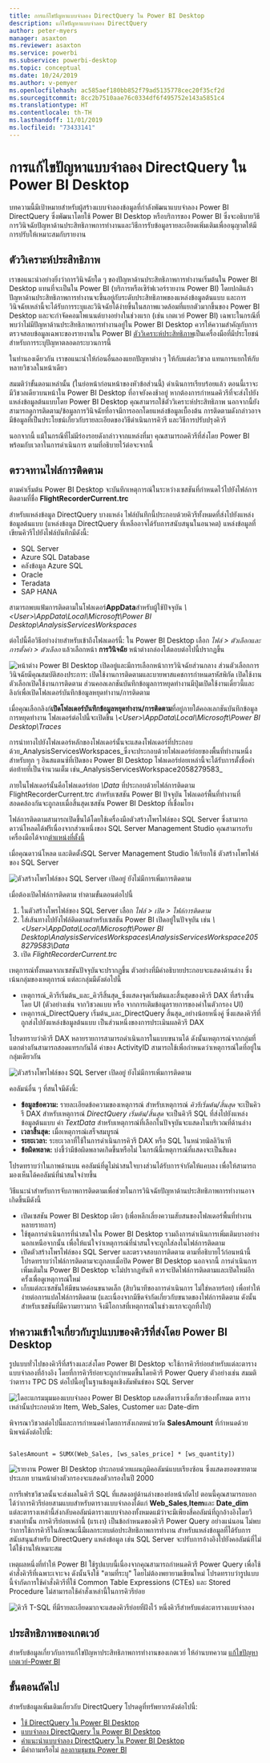 ```yaml
---
title: การแก้ไขปัญหาแบบจำลอง DirectQuery ใน Power BI Desktop
description: แก้ไขปัญหาแบบจำลอง DirectQuery
author: peter-myers
manager: asaxton
ms.reviewer: asaxton
ms.service: powerbi
ms.subservice: powerbi-desktop
ms.topic: conceptual
ms.date: 10/24/2019
ms.author: v-pemyer
ms.openlocfilehash: ac585aef180bb852f79ad5135778cec20f35cf2d
ms.sourcegitcommit: 8cc2b7510aae76c0334df6f495752e143a5851c4
ms.translationtype: HT
ms.contentlocale: th-TH
ms.lasthandoff: 11/01/2019
ms.locfileid: "73433141"
---
```

# <a name="directquery-model-troubleshooting-in-power-bi-desktop"></a>การแก้ไขปัญหาแบบจำลอง DirectQuery ใน Power BI Desktop

บทความนี้มีเป้าหมายสำหรับผู้สร้างแบบจำลองข้อมูลที่กำลังพัฒนาแบบจำลอง Power BI DirectQuery ซึ่งพัฒนาโดยใช้ Power BI Desktop หรือบริการของ Power BI ซึ่งจะอธิบายวิธีการวินิจฉัยปัญหาด้านประสิทธิภาพการทำงานและวิธีการรับข้อมูลรายละเอียดเพิ่มเติมเพื่ออนุญาตให้มีการปรับให้เหมาะสมกับรายงาน

## <a name="performance-analyzer"></a>ตัววิเคราะห์ประสิทธิภาพ

เราขอแนะนำอย่างยิ่งว่าการวินิจฉัยใด ๆ ของปัญหาด้านประสิทธิภาพการทำงานเริ่มต้นใน Power BI Desktop แทนที่จะเป็นใน Power BI (บริการหรือเซิร์ฟเวอร์รายงาน Power BI) โดยปกติแล้ว ปัญหาด้านประสิทธิภาพการทำงานจะขึ้นอยู่กับระดับประสิทธิภาพของแหล่งข้อมูลต้นแบบ และการวินิจฉัยเหล่านี้จะได้รับการระบุและวินิจฉัยได้ง่ายขึ้นในสภาพแวดล้อมที่แยกตัวมากขึ้นของ Power BI Desktop และจะกำจัดคอมโพเนนต์บางอย่างในช่วงแรก (เช่น เกตเวย์ Power BI) เฉพาะในกรณีที่พบว่าไม่มีปัญหาด้านประสิทธิภาพการทำงานอยู่ใน Power BI Desktop ควรให้ความสำคัญกับการตรวจสอบข้อมูลเฉพาะของรายงานใน Power BI [ตัววิเคราะห์ประสิทธิภาพ](desktop-performance-analyzer.md)เป็นเครื่องมือที่มีประโยชน์สำหรับการระบุปัญหาตลอดกระบวนการนี้

ในทำนองเดียวกัน เราขอแนะนำให้ก่อนอื่นลองแยกปัญหาต่าง ๆ ให้กับแต่ละวิชวล แทนการแยกให้กับหลายวิชวลในหน้าเดียว

สมมติว่าขั้นตอนเหล่านั้น (ในย่อหน้าก่อนหน้าของหัวข้อส่วนนี้) ดำเนินการเรียบร้อยแล้ว ตอนนี้เราจะมีวิชวลเดียวบนหน้าใน Power BI Desktop ที่อาจยังคงช้าอยู่ หากต้องการกำหนดคิวรีที่จะส่งไปยังแหล่งข้อมูลต้นแบบโดย Power BI Desktop คุณสามารถใช้ตัววิเคราะห์ประสิทธิภาพ นอกจากนี้ยังสามารถดูการติดตาม/ข้อมูลการวินิจฉัยที่อาจมีการออกโดยแหล่งข้อมูลเบื้องต้น การติดตามดังกล่าวอาจมีข้อมูลที่เป็นประโยชน์เกี่ยวกับรายละเอียดของวิธีดำเนินการคิวรี และวิธีการปรับปรุงคิวรี

นอกจากนี้ แม้ในกรณีที่ไม่มีร่องรอยดังกล่าวจากแหล่งที่มา คุณสามารถดคิวรีที่ส่งโดย Power BI พร้อมกับเวลาในการดำเนินการ ตามที่อธิบายไว้ต่อจะจากนี้

## <a name="review-trace-files"></a>ตรวจทานไฟล์การติดตาม

ตามค่าเริ่มต้น Power BI Desktop จะบันทึกเหตุการณ์ในระหว่างเซสชันที่กำหนดไว้ไปยังไฟล์การติดตามที่ชื่อ **FlightRecorderCurrent.trc**

สำหรับแหล่งข้อมูล DirectQuery บางแหล่ง ไฟล์บันทึกนี้ประกอบด้วยคิวรีทั้งหมดที่ส่งไปยังแหล่งข้อมูลต้นแบบ (แหล่งข้อมูล DirectQuery ที่เหลืออาจได้รับการสนับสนุนในอนาคต) แหล่งข้อมูลที่เขียนคิวรีไปยังไฟล์บันทึกมีดังนี้:

- SQL Server
- Azure SQL Database
- คลังข้อมูล Azure SQL
- Oracle
- Teradata
- SAP HANA

สามารถพบแฟ้มการติดตามในโฟลเดอร์**AppData**สำหรับผู้ใช้ปัจจุบัน _\\\<User>\AppData\Local\Microsoft\Power BI Desktop\AnalysisServicesWorkspaces_

ต่อไปนี้คือวิธีอย่างง่ายสำหรับเข้าถึงโฟลเดอร์นี้: ใน Power BI Desktop เลือก _ไฟล์ > ตัวเลือกและการตั้งค่า > ตัวเลือก_ แล้วเลือกหน้า **การวินิจฉัย** หน้าต่างกล่องโต้ตอบต่อไปนี้ปรากฏขึ้น

![หน้าต่าง Power BI Desktop เปิดอยู่และมีการเลือกหน้าการวินิจฉัยส่วนกลาง ส่วนตัวเลือกการวินิจฉัยมีคุณสมบัติสองประการ: เปิดใช้งานการติดตามและบายพาสแคชการกำหนดรหัสพิกัด เปิดใช้งานตัวเลือกเปิดใช้งานการติดตาม ส่วนคอลเลกชันบันทึกข้อมูลการหยุดทำงานมีปุ่มเปิดใช้งานเดี๋ยวนี้และลิงก์เพื่อเปิดโฟลเดอร์บันทึกข้อมูลหยุดทำงาน/การติดตาม](media/desktop-directquery-troubleshoot/desktop-directquery-troubleshoot-desktop-file-options-diagnostics.png)

เมื่อคุณเลือกลิงก์**เปิดโฟลเดอร์บันทึกข้อมูลหยุดทำงาน/การติดตาม**ที่อยู่ภายใต้คอลเลกชันบันทึกข้อมูลการหยุดทำงาน โฟลเดอร์ต่อไปนี้จะเปิดขึ้น _\\\<User>\AppData\Local\Microsoft\Power BI Desktop\Traces_

การนำทางไปยังโฟลเดอร์หลักของโฟลเดอร์นั้นจะแสดงโฟลเดอร์ที่ประกอบด้วย_AnalysisServicesWorkspaces_ซึ่งจะประกอบด้วยโฟลเดอร์ย่อยของพื้นที่ทำงานหนึ่งสำหรับทุก ๆ อินสแตนซ์ที่เปิดของ Power BI Desktop โฟลเดอร์ย่อยเหล่านี้จะได้รับการตั้งชื่อคำต่อท้ายที่เป็นจำนวนเต็ม เช่น_AnalysisServicesWorkspace2058279583_

ภายในโฟลเดอร์นั้นคือโฟลเดอร์ย่อย _\Data_ ที่ประกอบด้วยไฟล์การติดตาม FlightRecorderCurrent.trc สำหรับเซสชัน Power BI ปัจจุบัน โฟลเดอร์พื้นที่ทำงานที่สอดคล้องกันจะถูกลบเมื่อสิ้นสุดเซสชัน Power BI Desktop ที่เชื่อมโยง

ไฟล์การติดตามสามารถเปิดขึ้นได้โดยใช้เครื่องมือตัวสร้างโพรไฟล์ของ SQL Server ซึ่งสามารถดาวน์โหลดได้ฟรีเนื่องจากส่วนหนึ่งของ SQL Server Management Studio คุณสามารถรับเครื่องมือได้จาก[ตำแหน่งที่ตั้งนี้](/sql/ssms/download-sql-server-management-studio-ssms?view=sql-server-2017)

เมื่อคุณดาวน์โหลด และติดตั้งSQL Server Management Studio ให้เรียกใช้ ตัวสร้างโพรไฟล์ของ SQL Server

![ตัวสร้างโพรไฟล์ของ SQL Server เปิดอยู่ ยังไม่มีการเพิ่มการติดตาม](media/desktop-directquery-troubleshoot/desktop-directquery-troubleshoot-sql-server-profiler-trace.png)

เมื่อต้องเปิดไฟล์การติดตาม ทำตามขั้นตอนต่อไปนี้

1. ในตัวสร้างโพรไฟล์ของ SQL Server เลือก _ไฟล์ > เปิด > ไฟล์การติดตาม_
2. ใส่เส้นทางไปยังไฟล์ติดตามสำหรับเซสชัน Power BI เปิดอยู่ในปัจจุบัน เช่น _\\\<User>\AppData\Local\Microsoft\Power BI Desktop\AnalysisServicesWorkspaces\AnalysisServicesWorkspace2058279583\Data_
3. เปิด _FlightRecorderCurrent.trc_

เหตุการณ์ทั้งหมดจากเซสชันปัจจุบันจะปรากฏขึ้น ตัวอย่างที่มีคำอธิบายประกอบจะแสดงด้านล่าง ซึ่งเน้นกลุ่มของเหตุการณ์ แต่ละกลุ่มมีดังต่อไปนี้

- เหตุการณ์_คิวรีเริ่มต้น_และ_คิวรีสิ้นสุด_ซึ่งแสดงจุดเริ่มต้นและสิ้นสุดของคิวรี DAX ที่สร้างขึ้น โดย UI (ตัวอย่างเช่น จากวิชวลแบบ หรือ จากการเติมข้อมูลรายการของค่าในตัวกรอง UI)
- เหตุการณ์_DirectQuery เริ่มต้น_และ_DirectQuery สิ้นสุด_อย่างน้อยหนึ่งคู่ ซึ่งแสดงคิวรีที่ถูกส่งไปยังแหล่งข้อมูลต้นแบบ เป็นส่วนหนึ่งของการประเมินผลคิวรี DAX

โปรดทราบว่าคิวรี DAX หลายรายการสามารถดำเนินการในแบบขนานได้ ดังนั้นเหตุการณ์จากกลุ่มที่แตกต่างกันสามารถสอดแทรกกันได้ ค่าของ ActivityID สามารถใช้เพื่อกำหนดว่าเหตุการณ์ใดที่อยู่ในกลุ่มเดียวกัน

![ตัวสร้างโพรไฟล์ของ SQL Server เปิดอยู่ ยังไม่มีการเพิ่มการติดตาม](media/desktop-directquery-troubleshoot/desktop-directquery-troubleshoot-sql-server-profiler-trace.png)

คอลัมน์อื่น ๆ ที่สนใจมีดังนี้:

- **ข้อมูลข้อความ:** รายละเอียดข้อความของเหตุการณ์ สำหรับเหตุการณ์ _คิวรีเริ่มต้น/สิ้นสุด_ จะเป็นคิวรี DAX สำหรับเหตุการณ์ _DirectQuery เริ่มต้น/สิ้นสุด_ จะเป็นคิวรี SQL ที่ส่งไปยังแหล่งข้อมูลต้นแบบ ค่า _TextData_ สำหรับเหตุการณ์ที่เลือกในปัจจุบันจะแสดงในบริเวณที่ด้านล่าง
- **เวลาสิ้นสุด:** เมื่อเหตุการณ์เสร็จสมบูรณ์
- **ระยะเวลา:** ระยะเวลาที่ใช้ในการดำเนินการคิวรี DAX หรือ SQL ในหน่วยมิลลิวินาที
- **ข้อผิดพลาด:** บ่งชี้ว่ามีข้อผิดพลาดเกิดขึ้นหรือไม่ ในกรณีนี้เหตุการณ์ที่แสดงจะเป็นสีแดง

โปรดทราบว่าในภาพด้านบน คอลัมน์ที่ดูไม่น่าสนใจบางส่วนได้รับการจำกัดให้แคบลง เพื่อให้สามารถมองเห็นได้คอลัมน์ที่น่าสนใจง่ายขึ้น

วิธีแนะนำสำหรับการจับภาพการติดตามเพื่อช่วยในการวินิจฉัยปัญหาด้านประสิทธิภาพการทำงานอาจเกิดขึ้นมีดังนี้

- เปิดเซสชัน Power BI Desktop เดียว (เพื่อหลีกเลี่ยงความสับสนของโฟลเดอร์พื้นที่ทำงานหลายรายการ)
- ใช้ชุดการดำเนินการที่น่าสนใจใน Power BI Desktop รวมถึงการดำเนินการเพิ่มเติมบางอย่างนอกเหนือจากนั้น เพื่อให้แน่ใจว่าเหตุการณ์ที่น่าสนใจจะถูกใส่ลงในไฟล์การติดตาม
- เปิดตัวสร้างโพรไฟล์ของ SQL Server และตรวจสอบการติดตาม ตามที่อธิบายไว้ก่อนหน้านี้ โปรดทราบว่าไฟล์การติดตามจะถูกลบเมื่อปิด Power BI Desktop นอกจากนี้ การดำเนินการเพิ่มเติมใน Power BI Desktop จะไม่ปรากฏทันที ควรจะปิดไฟล์การติดตามและเปิดใหม่อีกครั้งเพื่อดูเหตุการณ์ใหม่
- เก็บแต่ละเซสชันให้มีขนาดค่อนขนาดเล็ก (สิบวินาทีของการดำเนินการ ไม่ใช่หลายร้อย) เพื่อทำให้ง่ายต่อการแปลไฟล์การติดตาม (และเนื่องจากมีขีดจำกัดเกี่ยวกับขนาดของไฟล์การติดตาม ดังนั้นสำหรับเซสชันที่มีความยาวมาก จึงมีโอกาสที่เหตุการณ์ในช่วงแรกจะถูกทิ้งไป)

## <a name="understand-the-form-of-query-sent-by-power-bi-desktop"></a>ทำความเข้าใจเกี่ยวกับรูปแบบของคิวรีที่ส่งโดย Power BI Desktop

รูปแบบทั่วไปของคิวรีที่สร้างและส่งโดย Power BI Desktop จะใช้การคิวรีย่อยสำหรับแต่ละตารางแบบจำลองที่อ้างอิง โดยที่การคิวรีย่อยจะถูกกำหนดขึ้นโดยคิวรี Power Query ตัวอย่างเช่น สมมติว่าตาราง TPC DS ต่อไปนี้อยู่ในฐานข้อมูลเชิงสัมพันธ์ของ SQL Server

![ไดอะแกรมมุมมองแบบจำลอง Power BI Desktop แสดงสี่ตารางซึ่งเกี่ยวข้องทั้งหมด ตารางเหล่านั้นประกอบด้วย Item, Web_Sales, Customer และ Date-dim](media/desktop-directquery-troubleshoot/desktop-directquery-troubleshoot-model-view-diagram.png)

พิจารณาวิชวลต่อไปนี้และการกำหนดค่าโดยการสังเกตหน่วยวัด **SalesAmount** ที่กำหนดด้วยนิพจน์ดังต่อไปนี้:

```dax

SalesAmount = SUMX(Web_Sales, [ws_sales_price] * [ws_quantity])

```

![รายงาน Power BI Desktop ประกอบด้วยแผนภูมิคอลัมน์แบบเรียงซ้อน ซึ่งแสดงยอดขายตามประเภท บานหน้าต่างตัวกรองจะแสดงตัวกรองในปี 2000](media/desktop-directquery-troubleshoot/desktop-directquery-troubleshoot-example-report.png)

การรีเฟรชวิชวลนั้นจะส่งผลในคิวรี SQL ที่แสดงอยู่ด้านล่างของย่อหน้าถัดไป ตอนนี้คุณสามารถบอกได้ว่าการคิวรีย่อยสามแบบสำหรับตารางแบบจำลองได้แก่ **Web_Sales**,**Item**และ **Date_dim** แต่ละตารางเหล่านี้ส่งกลับคอลัมน์ตารางแบบจำลองทั้งหมดแม้ว่าจะมีเพียงสี่คอลัมน์ที่ถูกอ้างอิงโดยวิชวลเท่านั้น การคิวรีย่อยเหล่านี้ (แรเงา) เป็นข้อกำหนดของคิวรี Power Query อย่างแน่นอน ไม่พบว่าการใช้การคิวรีในลักษณะนี้มีผลกระทบต่อประสิทธิภาพการทำงาน สำหรับแหล่งข้อมูลที่ได้รับการสนับสนุนสำหรับ DirectQuery แหล่งข้อมูล เช่น SQL Server จะปรับการอ้างอิงไปยังคอลัมน์ที่ไม่ได้ใช้งานให้เหมาะสม

เหตุผลหนึ่งที่ทำให้ Power BI ใช้รูปแบบนี้เนื่องจากคุณสามารถกำหนดคิวรี Power Query เพื่อใช้คำสั่งคิวรีที่เฉพาะเจาะจง ดังนั้นจึงใช้ "ตามที่ระบุ" โดยไม่ต้องพยายามเขียนใหม่ โปรดทราบว่ารูปแบบนี้จำกัดการใช้คำสั่งคิวรีที่ใช้ Common Table Expressions (CTEs) และ Stored Procedure ไม่สามารถใช้คำสั่งเหล่านี้ในการคิวรีย่อย

![คิวรี T-SQL ที่มีรายละเอียดมากจะแสดงคิวรีย่อยที่ฝังไว้ หนึ่งคิวรีสำหรับแต่ละตารางแบบจำลอง](media/desktop-directquery-troubleshoot/desktop-directquery-troubleshoot-example-query.png)

## <a name="gateway-performance"></a>ประสิทธิภาพของเกตเวย์

สำหรับข้อมูลเกี่ยวกับการแก้ไขปัญหาประสิทธิภาพการทำงานของเกตเวย์ ให้อ่านบทความ [แก้ไขปัญหาเกตเวย์-Power BI](service-gateway-onprem-tshoot.md)

## <a name="next-steps"></a>ขั้นตอนถัดไป

สำหรับข้อมูลเพิ่มเติมเกี่ยวกับ DirectQuery โปรดดูที่ทรัพยากรดังต่อไปนี้:

- [ใช้ DirectQuery ใน Power BI Desktop](desktop-use-directquery.md)
- [แบบจำลอง DirectQuery ใน Power BI Desktop](desktop-directquery-about.md)
- [คำแนะนำแบบจำลอง DirectQuery ใน Power BI Desktop](guidance/directquery-model-guidance.md)
- มีคำถามหรือไม่ [ลองถามชุมชน Power BI](https://community.powerbi.com/)
